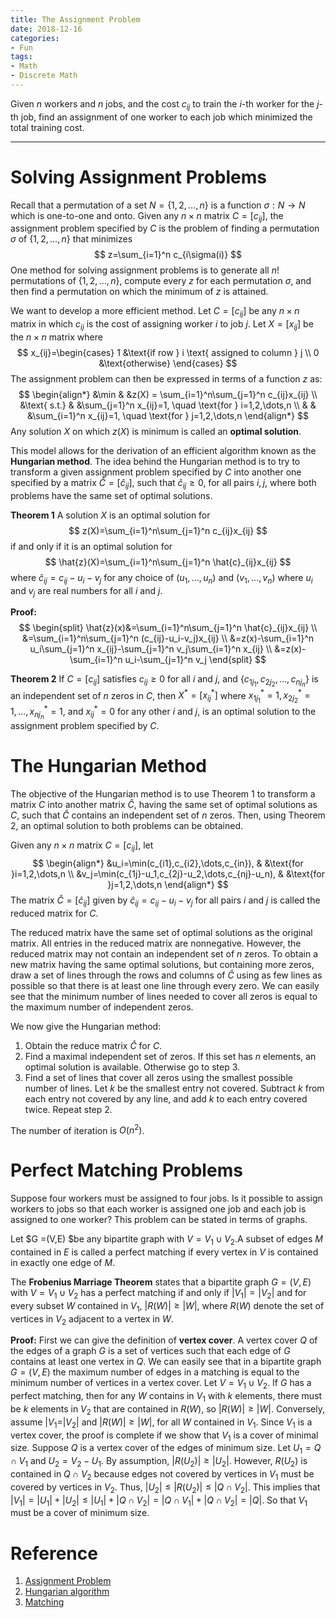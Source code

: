 ```yaml
---
title: The Assignment Problem
date: 2018-12-16
categories:
- Fun
tags:
- Math
- Discrete Math
---
```


Given $n$ workers and $n$ jobs, and the cost $c_{ij}$ to train the $i$-th worker for the $j$-th job, find an assignment of one worker to each job which minimized the total training cost.

<!--more-->

---

# Solving Assignment Problems

Recall that a permutation of a set $N=\{1,2,\dots,n\}$ is a function $\sigma:N\to N$ which is one-to-one and onto. Given any $n\times n$ matrix $C=[c_{ij}]$, the assignment problem specified by $C$ is the problem of finding a permutation $\sigma$ of $\{1,2,\dots,n\}$ that minimizes
$$
z=\sum_{i=1}^n c_{i\sigma(i)}
$$
One method for solving assignment problems is to generate all $n!$ permutations of $\{1,2,\dots,n\}$, compute every $z$ for each permutation $\sigma$, and then find a permutation on which the minimum of $z$ is attained.

We want to develop a more efficient method. Let $C=[c_{ij}]$ be any $n\times n$ matrix in which $c_{ij}$ is the cost of assigning worker $i$ to job $j$. Let $X=[x_{ij}]$ be the $n\times n$ matrix where
$$
x_{ij}=\begin{cases}
1 &\text{if row } i \text{ assigned to column } j \\
0 &\text{otherwise}
\end{cases}
$$
The assignment problem can then be expressed in terms of a function $z$ as:
$$
\begin{align*}
&\min & &z(X) = \sum_{i=1}^n\sum_{j=1}^n c_{ij}x_{ij} \\
&\text{ s.t.} & &\sum_{j=1}^n x_{ij}=1, \quad \text{for } i=1,2,\dots,n \\
& & &\sum_{i=1}^n x_{ij}=1, \quad \text{for } j=1,2,\dots,n
\end{align*}
$$
Any solution $X$ on which $z(X)$ is minimum is called an **optimal solution**.

This model allows for the derivation of an efficient algorithm known as the **Hungarian method**. The idea behind the Hungarian method is to try to transform a given assignment problem specified by $C$ into another one specified by a matrix $\hat{C}=[\hat{c}_{ij}]$, such that $\hat{c}_{ij}\ge 0$, for all pairs $i,j$, where both problems have the same set of optimal solutions.

**Theorem 1**  A solution $X$ is an optimal solution for
$$
z(X)=\sum_{i=1}^n\sum_{j=1}^n c_{ij}x_{ij}
$$
if and only if it is an optimal solution for
$$
\hat{z}(X)=\sum_{i=1}^n\sum_{j=1}^n \hat{c}_{ij}x_{ij}
$$
where $\hat{c}_{ij}=c_{ij}-u_i-v_j$ for any choice of $(u_1,\dots,u_n)$ and $(v_1,\dots,v_n)$ where $u_i$ and $v_j$ are real numbers for all $i$ and $j$.

**Proof:**
$$
\begin{split}
\hat{z}(x)&=\sum_{i=1}^n\sum_{j=1}^n \hat{c}_{ij}x_{ij} \\
&=\sum_{i=1}^n\sum_{j=1}^n (c_{ij}-u_i-v_j)x_{ij} \\
&=z(x)-\sum_{i=1}^n u_i\sum_{j=1}^n x_{ij}-\sum_{j=1}^n v_j\sum_{i=1}^n x_{ij} \\
&=z(x)-\sum_{i=1}^n u_i-\sum_{j=1}^n v_j
\end{split}
$$

**Theorem 2**  If $C=[c_{ij}]$ satisfies $c_{ij}\ge 0$ for all $i$ and $j$, and $\{c_{1j_1},c_{2j_2},\dots,c_{nj_n}\}$ is an independent set of $n$ zeros in $C$, then $X^*=[x_{ij}^*]$ where $x_{1j_1}^*=1,x_{2j_2}^*=1,\dots,x_{nj_n}^*=1$, and $x_{ij}^*=0$ for any other $i$ and $j$, is an optimal solution to the assignment problem specified by $C$.

# The Hungarian Method

The objective of the Hungarian method is to use Theorem 1 to transform a matrix $C$ into another matrix $\hat{C}$, having the same set of optimal solutions as $C$, such that $\hat{C}$ contains an independent set of $n$ zeros. Then, using Theorem 2, an optimal solution to both problems can be obtained.

Given any $n\times n$ matrix $C=[c_{ij}]$, let
$$
\begin{align*}
&u_i=\min(c_{i1},c_{i2},\dots,c_{in}), & &\text{for }i=1,2,\dots,n \\
&v_j=\min(c_{1j}-u_1,c_{2j}-u_2,\dots,c_{nj}-u_n), & &\text{for }j=1,2,\dots,n
\end{align*}
$$
The matrix $\hat{C}=[\hat{c}_{ij}]$ given by $\hat{c}_{ij}=c_{ij}-u_i-v_j$ for all pairs $i$ and $j$ is called the reduced matrix for $C$.

The reduced matrix have the same set of optimal solutions as the original matrix. All entries in the reduced matrix are nonnegative. However, the reduced matrix may not contain an independent set of $n$ zeros. To obtain a new matrix having the same optimal solutions, but containing more zeros, draw a set of lines through the rows and columns of $\hat{C}$ using as few lines as possible so that there is at least one line through every zero. We can easily see that the minimum number of lines needed to cover all zeros is equal to the maximum number of independent zeros.

We now give the Hungarian method:

1. Obtain the reduce matrix $\hat{C}$ for $C$.
2. Find a maximal independent set of zeros. If this set has $n$ elements, an optimal solution is available. Otherwise go to step 3.
3. Find a set of lines that cover all zeros using the smallest possible number of lines. Let $k$ be the smallest entry not covered. Subtract $k$ from each entry not covered by any line, and add $k$ to each entry covered twice. Repeat step 2.

The number of iteration is $O(n^2)$.

# Perfect Matching Problems

Suppose four workers must be assigned to four jobs. Is it possible to assign workers to jobs so that each worker is assigned one job and each job is assigned to one worker? This problem can be stated in terms of graphs.

Let $G =(V,E) $be any bipartite graph with $V = V_1 \cup V_2$.A subset of edges $M$ contained in $E$ is called a perfect matching if every vertex in $V$ is contained in exactly one edge of $M$.

The **Frobenius Marriage Theorem** states that a bipartite graph $G=(V,E)$ with $V=V_1\cup V_2$ has a perfect matching if and only if $|V_1|=|V_2|$ and for every subset $W$ contained in $V_1$, $|R(W)|\ge |W|$, where $R(W)$ denote the set of vertices in $V_2$ adjacent to a vertex in $W$.

**Proof:** First we can give the definition of **vertex cover**. A vertex cover $Q$ of the edges of a graph $G$ is a set of vertices such that each edge of $G$ contains at least one vertex in $Q$. We can easily see that in a bipartite graph $G=(V,E)$ the maximum number of edges in a matching is equal to the minimum number of vertices in a vertex cover. Let $V=V_1\cup V_2$. If $G$ has a perfect matching, then for any $W$ contains in $V_1$ with $k$ elements, there must be $k$ elements in $V_2$ that are contained in $R(W)$, so $|R(W)|\ge |W|$. Conversely, assume $|V_1=|V_2|$ and $|R(W)|\ge |W|$, for all $W$ contained in $V_1$. Since $V_1$ is a vertex cover, the proof is complete if we show that $V_1$ is a cover of minimal size. Suppose $Q$ is a vertex cover of the edges of minimum size. Let $U_1=Q\cap V_1$ and $U_2=V_2-U_1$. By assumption, $|R(U_2)|\ge |U_2|$. However, $R(U_2)$ is contained in $Q\cap V_2$ because edges not covered by vertices in $V_1$ must be covered by vertices in $V_2$. Thus, $|U_2|\le|R(U_2)|\le|Q\cap V_2|$. This implies that $|V_1|=|U_1|+|U_2|\le|U_1|+|Q\cap V_2|=|Q\cap V_1|+|Q\cap V_2|=|Q|$. So that $V_1$ must be a cover of minimum size.

# Reference

1. [Assignment Problem](https://en.wikipedia.org/wiki/Assignment_problem)
2. [Hungarian algorithm](https://en.wikipedia.org/wiki/Hungarian_algorithm)
3. [Matching](https://en.wikipedia.org/wiki/Matching_(graph_theory))

